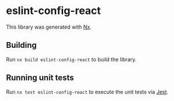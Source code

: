 # eslint-config-react

This library was generated with [Nx](https://nx.dev).

## Building

Run `nx build eslint-config-react` to build the library.

## Running unit tests

Run `nx test eslint-config-react` to execute the unit tests via [Jest](https://jestjs.io).
